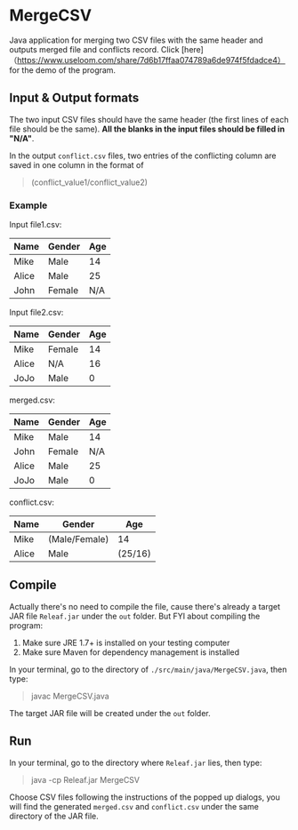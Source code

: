 # MergeCSV
Java application for merging two CSV files with the same header and outputs merged file and conflicts record.
Click [here]（https://www.useloom.com/share/7d6b17ffaa074789a6de974f5fdadce4） for the demo of the program.

## Input & Output formats

The two input CSV files should have the same header (the first lines of each file should be the same). **All the blanks in the input files should be filled in "N/A"**.

In the output ```conflict.csv``` files, two entries of the conflicting column are saved in one column in the format of 

>(conflict_value1/conflict_value2)

### Example

Input file1.csv:

| Name  | Gender | Age  |
| ----- | ------ | ---- |
| Mike  | Male   | 14   |
| Alice | Male   | 25   |
| John  | Female | N/A  |

Input file2.csv:

| Name  | Gender | Age  |
| ----- | ------ | ---- |
| Mike  | Female | 14   |
| Alice | N/A    | 16   |
| JoJo  | Male   | 0    |

merged.csv:

| Name  | Gender | Age  |
| ----- | ------ | ---- |
| Mike  | Male   | 14   |
| John  | Female | N/A  |
| Alice | Male   | 25   |
| JoJo  | Male   | 0    |

conflict.csv:

| Name  | Gender        | Age     |
| ----- | ------------- | ------- |
| Mike  | (Male/Female) | 14      |
| Alice | Male          | (25/16) |



## Compile

Actually there's no need to compile the file, cause there's already a target JAR file ```Releaf.jar``` under the ```out``` folder. But FYI about compiling the program:

1. Make sure JRE 1.7+ is installed on your testing computer
2. Make sure Maven for dependency management is installed

In your terminal, go to the directory of ```./src/main/java/MergeCSV.java```, then type:

> javac MergeCSV.java

The target JAR file will be created under the ```out``` folder.

## Run

In your terminal, go to the directory where ```Releaf.jar``` lies, then type:

> java -cp Releaf.jar MergeCSV

Choose CSV files following the instructions of the popped up dialogs, you will find the generated ```merged.csv``` and ```conflict.csv``` under the same directory of the JAR file.

